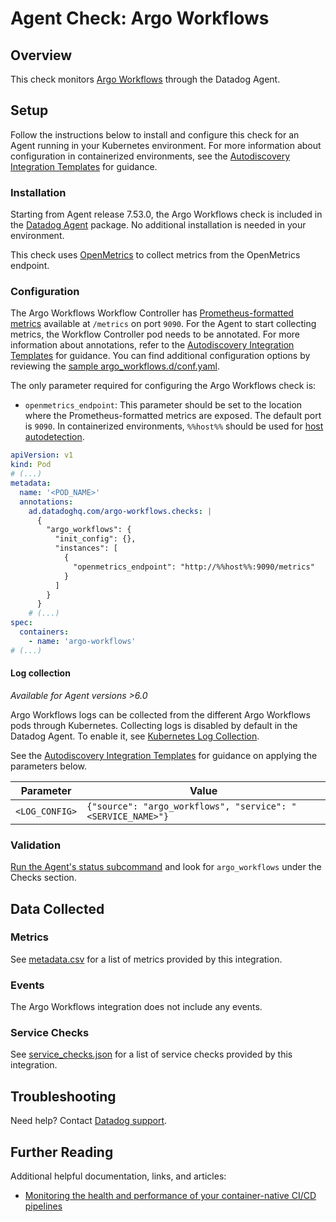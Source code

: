# Agent Check: Argo Workflows

## Overview

This check monitors [Argo Workflows][1] through the Datadog Agent.

## Setup

Follow the instructions below to install and configure this check for an Agent running in your Kubernetes environment. For more information about configuration in containerized environments, see the [Autodiscovery Integration Templates][3] for guidance.

### Installation

Starting from Agent release 7.53.0, the Argo Workflows check is included in the [Datadog Agent][2] package. No additional installation is needed in your environment.

This check uses [OpenMetrics][5] to collect metrics from the OpenMetrics endpoint.

### Configuration

The Argo Workflows Workflow Controller has [Prometheus-formatted metrics][11] available at `/metrics` on port `9090`. For the Agent to start collecting metrics, the Workflow Controller pod needs to be annotated. For more information about annotations, refer to the [Autodiscovery Integration Templates][3] for guidance. You can find additional configuration options by reviewing the [sample argo_workflows.d/conf.yaml][4].

The only parameter required for configuring the Argo Workflows check is:
- `openmetrics_endpoint`: This parameter should be set to the location where the Prometheus-formatted metrics are exposed. The default port is `9090`. In containerized environments, `%%host%%` should be used for [host autodetection][3].

```yaml
apiVersion: v1
kind: Pod
# (...)
metadata:
  name: '<POD_NAME>'
  annotations:
    ad.datadoghq.com/argo-workflows.checks: |
      {
        "argo_workflows": {
          "init_config": {},
          "instances": [
            {
              "openmetrics_endpoint": "http://%%host%%:9090/metrics"
            }
          ]
        }
      }
    # (...)
spec:
  containers:
    - name: 'argo-workflows'
# (...)
```

#### Log collection

_Available for Agent versions >6.0_

Argo Workflows logs can be collected from the different Argo Workflows pods through Kubernetes. Collecting logs is disabled by default in the Datadog Agent. To enable it, see [Kubernetes Log Collection][10].

See the [Autodiscovery Integration Templates][3] for guidance on applying the parameters below.

| Parameter      | Value                                                   |
| -------------- | ------------------------------------------------------- |
| `<LOG_CONFIG>` | `{"source": "argo_workflows", "service": "<SERVICE_NAME>"}`  |

### Validation

[Run the Agent's status subcommand][6] and look for `argo_workflows` under the Checks section.

## Data Collected

### Metrics

See [metadata.csv][7] for a list of metrics provided by this integration.

### Events

The Argo Workflows integration does not include any events.

### Service Checks

See [service_checks.json][8] for a list of service checks provided by this integration.

## Troubleshooting

Need help? Contact [Datadog support][9].

## Further Reading

Additional helpful documentation, links, and articles:

- [Monitoring the health and performance of your container-native CI/CD pipelines][12]

[1]: https://argo-workflows.readthedocs.io/en/stable/
[2]: /account/settings/agent/latest
[3]: https://docs.datadoghq.com/agent/kubernetes/integrations/
[4]: https://github.com/DataDog/integrations-core/blob/master/argo_workflows/datadog_checks/argo_workflows/data/conf.yaml.example
[5]: https://docs.datadoghq.com/integrations/openmetrics/
[6]: https://docs.datadoghq.com/agent/guide/agent-commands/#agent-status-and-information
[7]: https://github.com/DataDog/integrations-core/blob/master/argo_workflows/metadata.csv
[8]: https://github.com/DataDog/integrations-core/blob/master/argo_workflows/assets/service_checks.json
[9]: https://docs.datadoghq.com/help/
[10]: https://docs.datadoghq.com/agent/kubernetes/log/
[11]: https://argo-workflows.readthedocs.io/en/stable/metrics/
[12]: https://www.datadoghq.com/blog/container-native-ci-cd-integrations/
